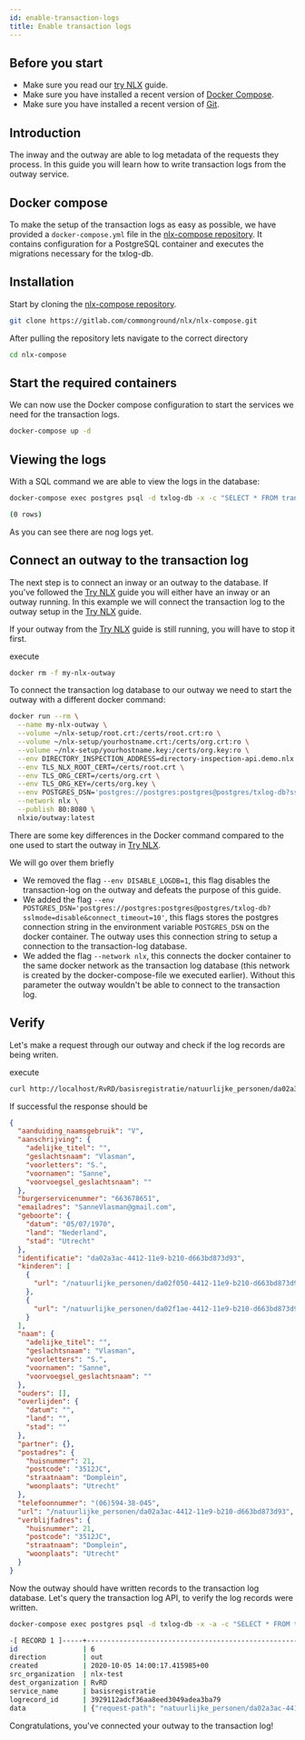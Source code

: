 ```yaml
---
id: enable-transaction-logs
title: Enable transaction logs
---
```


## Before you start

- Make sure you read our [try NLX](../try-nlx/setup-your-environment) guide.
- Make sure you have installed a recent version of [Docker Compose](https://docs.docker.com/compose/install/).
- Make sure you have installed a recent version of [Git](https://git-scm.com/downloads).

## Introduction

The inway and the outway are able to log metadata of the requests they process. In this guide you will learn how to write transaction logs from the outway service.

## Docker compose

To make the setup of the transaction logs as easy as possible, we have provided a `docker-compose.yml` file in the [nlx-compose repository](https://gitlab.com/commonground/nlx/nlx-compose). It contains configuration for a PostgreSQL container and executes the migrations necessary for the txlog-db.

## Installation

Start by cloning the [nlx-compose repository](https://gitlab.com/commonground/nlx/nlx-compose).

```bash
git clone https://gitlab.com/commonground/nlx/nlx-compose.git
```

After pulling the repository lets navigate to the correct directory

```bash
cd nlx-compose
```

## Start the required containers

We can now use the Docker compose configuration to start the services we need for the transaction logs.

```bash
docker-compose up -d
```

## Viewing the logs

With a SQL command we are able to view the logs in the database:

```bash
docker-compose exec postgres psql -d txlog-db -x -c "SELECT * FROM transactionlog.records ORDER BY id DESC;"

(0 rows)
```

As you can see there are nog logs yet.

## Connect an outway to the transaction log

The next step is to connect an inway or an outway to the database. 
If you've followed the [Try NLX](../try-nlx/setup-your-environment) guide you will either have an inway or an outway running. 
In this example we will connect the transaction log to the outway setup in the [Try NLX](../try-nlx/introduction) guide.

If your outway from the [Try NLX](../try-nlx/introduction) guide is still running, you will have to stop it first.

execute

```bash
docker rm -f my-nlx-outway
```

To connect the transaction log database to our outway we need to start the outway with a different docker command:

```bash
docker run --rm \
  --name my-nlx-outway \
  --volume ~/nlx-setup/root.crt:/certs/root.crt:ro \
  --volume ~/nlx-setup/yourhostname.crt:/certs/org.crt:ro \
  --volume ~/nlx-setup/yourhostname.key:/certs/org.key:ro \
  --env DIRECTORY_INSPECTION_ADDRESS=directory-inspection-api.demo.nlx.io:443 \
  --env TLS_NLX_ROOT_CERT=/certs/root.crt \
  --env TLS_ORG_CERT=/certs/org.crt \
  --env TLS_ORG_KEY=/certs/org.key \
  --env POSTGRES_DSN='postgres://postgres:postgres@postgres/txlog-db?sslmode=disable&connect_timeout=10' \
  --network nlx \
  --publish 80:8080 \
  nlxio/outway:latest
```

There are some key differences in the Docker command compared to the one used to start the outway in [Try NLX](../try-nlx/introduction).

We will go over them briefly

* We removed the flag `--env DISABLE_LOGDB=1`, this flag disables the transaction-log on the outway and defeats the purpose of this guide.
* We added the flag `--env POSTGRES_DSN='postgres://postgres:postgres@postgres/txlog-db?sslmode=disable&connect_timeout=10'`, this flags stores the postgres connection string in the environment variable `POSTGRES_DSN` on the docker container. The outway uses this connection string to setup a connection to the transaction-log database.
* We added the flag `--network nlx`, this connects the docker container to the same docker network as the transaction log database (this network is created by the docker-compose-file we executed earlier). Without this parameter the outway wouldn't be able to connect to the transaction log.


## Verify

Let's make a request through our outway and check if the log records are being writen.

execute

```bash
curl http://localhost/RvRD/basisregistratie/natuurlijke_personen/da02a3ac-4412-11e9-b210-d663bd873d93
```

If successful the response should be

```json
{
  "aanduiding_naamsgebruik": "V",
  "aanschrijving": {
    "adelijke_titel": "",
    "geslachtsnaam": "Vlasman",
    "voorletters": "S.",
    "voornamen": "Sanne",
    "voorvoegsel_geslachtsnaam": ""
  },
  "burgerservicenummer": "663678651",
  "emailadres": "SanneVlasman@gmail.com",
  "geboorte": {
    "datum": "05/07/1970",
    "land": "Nederland",
    "stad": "Utrecht"
  },
  "identificatie": "da02a3ac-4412-11e9-b210-d663bd873d93",
  "kinderen": [
    {
      "url": "/natuurlijke_personen/da02f050-4412-11e9-b210-d663bd873d93"
    },
    {
      "url": "/natuurlijke_personen/da02f1ae-4412-11e9-b210-d663bd873d93"
    }
  ],
  "naam": {
    "adelijke_titel": "",
    "geslachtsnaam": "Vlasman",
    "voorletters": "S.",
    "voornamen": "Sanne",
    "voorvoegsel_geslachtsnaam": ""
  },
  "ouders": [],
  "overlijden": {
    "datum": "",
    "land": "",
    "stad": ""
  },
  "partner": {},
  "postadres": {
    "huisnummer": 21,
    "postcode": "3512JC",
    "straatnaam": "Domplein",
    "woonplaats": "Utrecht"
  },
  "telefoonnummer": "(06)594-38-045",
  "url": "/natuurlijke_personen/da02a3ac-4412-11e9-b210-d663bd873d93",
  "verblijfadres": {
    "huisnummer": 21,
    "postcode": "3512JC",
    "straatnaam": "Domplein",
    "woonplaats": "Utrecht"
  }
}
```

Now the outway should have written records to the transaction log database. Let's query the transaction log API, to verify the log records were written.

```bash
docker-compose exec postgres psql -d txlog-db -x -a -c "SELECT * FROM transactionlog.records ORDER BY id DESC;"

-[ RECORD 1 ]-----+-------------------------------------------------------------------------------
id                | 6
direction         | out
created           | 2020-10-05 14:00:17.415985+00
src_organization  | nlx-test
dest_organization | RvRD
service_name      | basisregistratie
logrecord_id      | 3929112adcf36aa8eed3049adea3ba79
data              | {"request-path": "natuurlijke_personen/da02a3ac-4412-11e9-b210-d663bd873d93"}
```

Congratulations, you've connected your outway to the transaction log!
